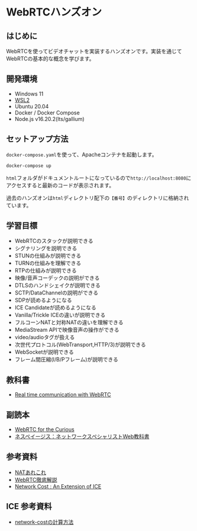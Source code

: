 # WebRTCハンズオン

## はじめに

WebRTCを使ってビデオチャットを実装するハンズオンです。実装を通じてWebRTCの基本的な概念を学びます。

## 開発環境

- Windows 11
- [WSL2](https://docs.microsoft.com/ja-jp/windows/wsl/install)
- Ubuntu 20.04
- Docker / Docker Compose
- Node.js v16.20.2(lts/gallium)

## セットアップ方法

`docker-compose.yaml`を使って、Apacheコンテナを起動します。

```bash
docker-compose up
```

`html`フォルダがドキュメントルートになっているので`http://localhost:8080`にアクセスすると最新のコードが表示されます。

過去のハンズオンは`html`ディレクトリ配下の`【番号】`のディレクトリに格納されています。

## 学習目標

- WebRTCのスタックが説明できる
- シグナリングを説明できる
- STUNの仕組みが説明できる
- TURNの仕組みを理解できる
- RTPの仕組みが説明できる
- 映像/音声コーデックの説明ができる
- DTLSのハンドシェイクが説明できる
- SCTP/DataChannelの説明ができる
- SDPが読めるようになる
- ICE Candidateが読めるようになる
- Vanilla/Trickle ICEの違いが説明できる
- フルコーンNATと対称NATの違いを理解できる
- MediaStream APIで映像音声の操作ができる
- video/audioタグが扱える
- 次世代プロトコル(WebTransport,HTTP/3)が説明できる
- WebSocketが説明できる
- フレーム間圧縮(I/B/Pフレーム)が説明できる

## 教科書

- [Real time communication with WebRTC](https://codelabs.developers.google.com/codelabs/webrtc-web#0)

## 副読本

- [WebRTC for the Curious](https://webrtcforthecurious.com/)
- [ネスペイージス：ネットワークスペシャリストWeb教科書](https://www.infraexpert.com/info/netspecial1.html)

## 参考資料

- [NATあれこれ](https://tech.zms.co.jp/nat%E3%81%82%E3%82%8C%E3%81%93%E3%82%8C/)
- [WebRTC徹底解説](https://zenn.dev/yuki_uchida/books/c0946d19352af5)
- [Network Cost : An Extension of ICE](https://yoshihisaonoue.wordpress.com/2021/05/03/network-cost-an-extension-of-ice/)

## ICE 参考資料
- [network-costの計算方法](https://chromium.googlesource.com/external/webrtc/+/master/rtc_base/network.cc)